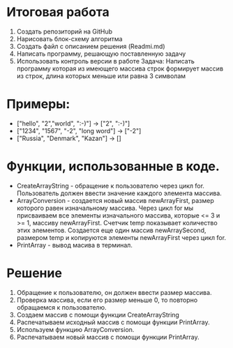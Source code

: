 # Итоговая работа
1. Создать репозиторий на GitHub
2. Нарисовать блок-схему алгоритма
3. Создать файл с описанием решения (Readmi.md)
4. Написать программу, решающую поставленную задачу
5. Использовать контроль версии в работе
Задача: Написать программу которая из имеющего массива строк формирует массив из строк, длина которых меньше или равна 3 символам

# Примеры:
* ["hello", "2","world", ":-)"] -> ["2", ":-)"]
* ["1234", "1567", "-2", "long word"] -> ["-2"]
* ["Russia", "Denmark", "Kazan"] -> []

# Функции, использованные в коде.
* CreateArrayString - обращение к пользователю через цикл for. Пользователь должен ввести значение каждого элемента массива.
* ArrayConversion - создается новый массив newArrayFirst, размер которого равен изначальному массива. Через цикл for мы присваиваем все элементы изначального массива, которые <= 3 и  >= 1, массиву newArrayFirst. Счетчик temp показывает количество этих элементов. Создается еще один массив newArraySecond, размером temp и копируются элементы newArrayFirst через цикл for.
* PrintArray - вывод масива в терминал.
# Решение
1.  Обращение к пользователю, он должен ввести размер массива.
2. Проверка массива, если его размер меньше 0, то повторно обращаемся к пользователю.
3. Создаем массив с помощи функции CreateArrayString
4. Распечатываем исходный массив с помощи функции PrintArray.
5. Используем функцию ArrayConversion.
4. Распечатываем новый массив с помощи функции PrintArray.